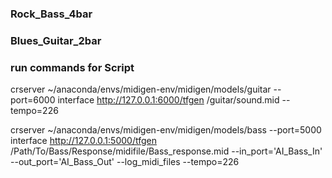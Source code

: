 ### Rock_Bass_4bar


### Blues_Guitar_2bar


### run commands for Script

crserver ~/anaconda/envs/midigen-env/midigen/models/guitar --port=6000
interface http://127.0.0.1:6000/tfgen /guitar/sound.mid --tempo=226

crserver ~/anaconda/envs/midigen-env/midigen/models/bass --port=5000
interface http://127.0.0.1:5000/tfgen /Path/To/Bass/Response/midifile/Bass_response.mid  --in_port='AI_Bass_In' --out_port='AI_Bass_Out' --log_midi_files --tempo=226
